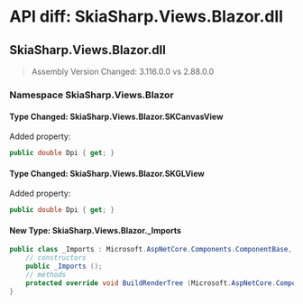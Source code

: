 # API diff: SkiaSharp.Views.Blazor.dll

## SkiaSharp.Views.Blazor.dll

> Assembly Version Changed: 3.116.0.0 vs 2.88.0.0

### Namespace SkiaSharp.Views.Blazor

#### Type Changed: SkiaSharp.Views.Blazor.SKCanvasView

Added property:

```csharp
public double Dpi { get; }
```


#### Type Changed: SkiaSharp.Views.Blazor.SKGLView

Added property:

```csharp
public double Dpi { get; }
```


#### New Type: SkiaSharp.Views.Blazor._Imports

```csharp
public class _Imports : Microsoft.AspNetCore.Components.ComponentBase, Microsoft.AspNetCore.Components.IComponent, Microsoft.AspNetCore.Components.IHandleAfterRender, Microsoft.AspNetCore.Components.IHandleEvent {
	// constructors
	public _Imports ();
	// methods
	protected override void BuildRenderTree (Microsoft.AspNetCore.Components.Rendering.RenderTreeBuilder __builder);
}
```


